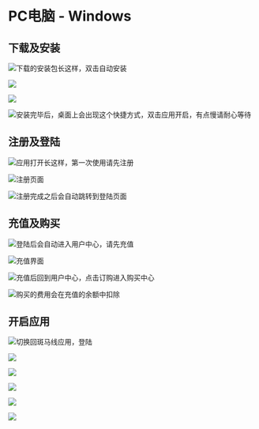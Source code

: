 # PC电脑 - Windows

## 下载及安装

![&#x4E0B;&#x8F7D;&#x7684;&#x5B89;&#x88C5;&#x5305;&#x957F;&#x8FD9;&#x6837;&#xFF0C;&#x53CC;&#x51FB;&#x81EA;&#x52A8;&#x5B89;&#x88C5;](../.gitbook/assets/image%20%2818%29.png)

![](../.gitbook/assets/image%20%2874%29.png)

![](../.gitbook/assets/image%20%282%29.png)

![&#x5B89;&#x88C5;&#x5B8C;&#x6BD5;&#x540E;&#xFF0C;&#x684C;&#x9762;&#x4E0A;&#x4F1A;&#x51FA;&#x73B0;&#x8FD9;&#x4E2A;&#x5FEB;&#x6377;&#x65B9;&#x5F0F;&#xFF0C;&#x53CC;&#x51FB;&#x5E94;&#x7528;&#x5F00;&#x542F;&#xFF0C;&#x6709;&#x70B9;&#x6162;&#x8BF7;&#x8010;&#x5FC3;&#x7B49;&#x5F85;](../.gitbook/assets/image%20%289%29.png)

## 注册及登陆

![&#x5E94;&#x7528;&#x6253;&#x5F00;&#x957F;&#x8FD9;&#x6837;&#xFF0C;&#x7B2C;&#x4E00;&#x6B21;&#x4F7F;&#x7528;&#x8BF7;&#x5148;&#x6CE8;&#x518C;](../.gitbook/assets/image%20%2848%29.png)

![&#x6CE8;&#x518C;&#x9875;&#x9762;](../.gitbook/assets/image%20%285%29.png)

![&#x6CE8;&#x518C;&#x5B8C;&#x6210;&#x4E4B;&#x540E;&#x4F1A;&#x81EA;&#x52A8;&#x8DF3;&#x8F6C;&#x5230;&#x767B;&#x9646;&#x9875;&#x9762;](../.gitbook/assets/image%20%281%29.png)

## 充值及购买

![&#x767B;&#x9646;&#x540E;&#x4F1A;&#x81EA;&#x52A8;&#x8FDB;&#x5165;&#x7528;&#x6237;&#x4E2D;&#x5FC3;&#xFF0C;&#x8BF7;&#x5148;&#x5145;&#x503C;](../.gitbook/assets/image%20%2860%29.png)

![&#x5145;&#x503C;&#x754C;&#x9762;](../.gitbook/assets/image%20%2875%29.png)

![&#x5145;&#x503C;&#x540E;&#x56DE;&#x5230;&#x7528;&#x6237;&#x4E2D;&#x5FC3;&#xFF0C;&#x70B9;&#x51FB;&#x8BA2;&#x8D2D;&#x8FDB;&#x5165;&#x8D2D;&#x4E70;&#x4E2D;&#x5FC3;](../.gitbook/assets/image%20%2880%29.png)

![&#x8D2D;&#x4E70;&#x7684;&#x8D39;&#x7528;&#x4F1A;&#x5728;&#x5145;&#x503C;&#x7684;&#x4F59;&#x989D;&#x4E2D;&#x6263;&#x9664;](../.gitbook/assets/image%20%2813%29.png)

## 开启应用

![&#x5207;&#x6362;&#x56DE;&#x6591;&#x9A6C;&#x7EBF;&#x5E94;&#x7528;&#xFF0C;&#x767B;&#x9646;](../.gitbook/assets/image%20%2863%29.png)

![](../.gitbook/assets/image%20%2853%29.png)

![](../.gitbook/assets/image%20%288%29.png)

![](../.gitbook/assets/image%20%2830%29.png)

![](../.gitbook/assets/image%20%2885%29.png)

![](../.gitbook/assets/image%20%2846%29.png)

